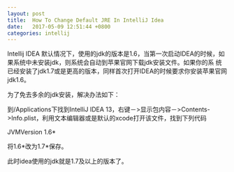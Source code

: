 ```yaml
---
layout: post
title:  How To Change Default JRE In IntelliJ Idea
date:   2017-05-09 12:51:44 +0800
categories: intellij
---
```


Intellij IDEA 默认情况下，使用的jdk的版本是1.6，当第一次启动IDEA的时候，如果系统中未安装jdk，则系统会自动到苹果官网下载jdk安装文件。如果你的系 统已经安装了jdk1.7或是更高的版本，同样首次打开IDEA的时候要求你安装苹果官网jdk1.6。

为了免去多余的jdk安装，解决办法如下：

到/Applications下找到IntelliJ IDEA 13，右键－>显示包内容－>Contents->Info.plist，利用文本编辑器或是默认的xcode打开该文件，找到下列代码

<key>JVMVersion</key>
<string>1.6*</string>

将<string>1.6*</string>改为<string>1.7*</string>保存。

此时idea使用的jdk就是1.7及以上的版本了。